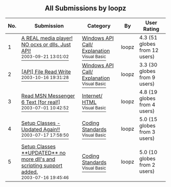 ﻿<div align="center">

## All Submissions by loopz

</div>

No.  | Submission | Category | By   | User Rating
---- | ---------- | -------- | ---- | -----------
1 | [A REAL media player\! NO ocxs or dlls\. Just API\!<br /><sup>2003-09-21 13:01:02</sup>](https://github.com/Planet-Source-Code/loopz-a-real-media-player-no-ocxs-or-dlls-just-api__1-48668) | [Windows API Call/ Explanation<br /><sup>Visual Basic</sup>](../ByCategory/windows-api-call-explanation__1-39.md) | loopz | 4.3 (51 globes from 12 users)
2 | [\[API\] File Read Write<br /><sup>2003-10-16 19:31:28</sup>](https://github.com/Planet-Source-Code/loopz-api-file-read-write__1-49288) | [Windows API Call/ Explanation<br /><sup>Visual Basic</sup>](../ByCategory/windows-api-call-explanation__1-39.md) | loopz | 3.3 (30 globes from 9 users)
3 | [Read MSN Messenger 6 Text \[for real\!\]<br /><sup>2003-07-01 10:42:52</sup>](https://github.com/Planet-Source-Code/loopz-read-msn-messenger-6-text-for-real__1-53191) | [Internet/ HTML<br /><sup>Visual Basic</sup>](../ByCategory/internet-html__1-34.md) | loopz | 4.8 (19 globes from 4 users)
4 | [Setup Classes \- Updated Again\!\!<br /><sup>2003-07-17 17:58:50</sup>](https://github.com/Planet-Source-Code/loopz-setup-classes-updated-again__1-46996) | [Coding Standards<br /><sup>Visual Basic</sup>](../ByCategory/coding-standards__1-43.md) | loopz | 5.0 (15 globes from 3 users)
5 | [Setup Classes \*\*UPDATED\*\* no more dll's and scripting support added\.<br /><sup>2003-07-16 19:45:46</sup>](https://github.com/Planet-Source-Code/loopz-setup-classes-updated-no-more-dll-s-and-scripting-support-added__1-46981) | [Coding Standards<br /><sup>Visual Basic</sup>](../ByCategory/coding-standards__1-43.md) | loopz | 5.0 (10 globes from 2 users)
